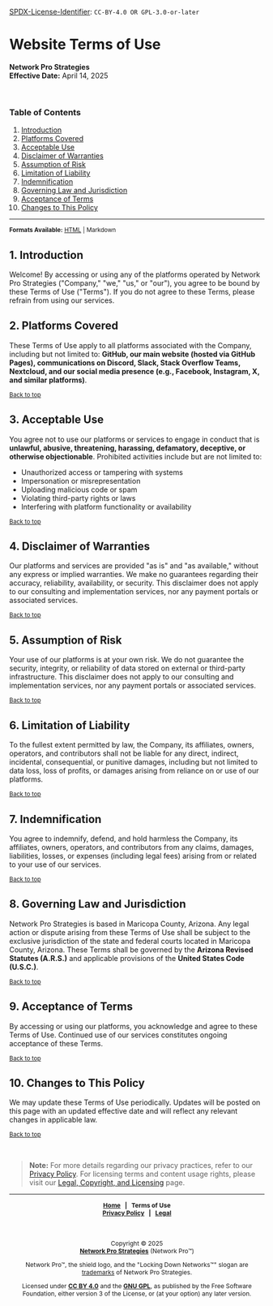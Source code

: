 <!-- =========================================================================
SPDX-License-Identifier: CC-BY-4.0 OR GPL-3.0-or-later
This file is part of Network Pro.
========================================================================== -->

<!--
Copyright © 2025 Network Pro Strategies (Network Pro)

---

I. Creative Commons Attribution 4.0 International

Network Pro (the "Licensed Material") is licensed under Creative Commons Attribution 4.0 International ("CC BY 4.0"). To view a copy of this license, visit https://creativecommons.org/licenses/by/4.0/.

Per the terms of the License, you are free to distribute, remix, adapt, and build upon the Licensed Material for any purpose, even commercially. You must give appropriate credit, provide a link to the License, and indicate if changes were made.

The Licensor offers the Licensed Material as-is and as-available, and makes no representations or warranties of any kind concerning the Licensed Material, whether express, implied, statutory, or other. This includes, without limitation, warranties of title, merchantability, fitness for a particular purpose, non-infringement, absence of latent or other defects, accuracy, or the presence or absence of errors, whether or not known or discoverable.

Permissions beyond the scope of this License—or instead of those permitted by this License—may be available as further defined within this document.

  SPDX Reference: https://spdx.org/licenses/CC-BY-4.0.html
  Canonical URL: https://creativecommons.org/licenses/by/4.0/

---

II. GNU General Public License

Network Pro is free software: you can redistribute it and/or modify it under the terms of the GNU General Public License ("GNU GPL") as published by the Free Software Foundation, either version 3 of the License, or (at your option) any later version.

This material is distributed in the hope that it will be useful, but WITHOUT ANY WARRANTY; without even the implied warranty of MERCHANTABILITY or
FITNESS FOR A PARTICULAR PURPOSE.

See the GNU General Public License for more details.

  SPDX Reference: https://spdx.org/licenses/GPL-3.0-or-later.html
  Canonical URL: https://www.gnu.org/licenses/gpl-3.0.html

---

Author: Scott Lopez
Email: <contact@neteng.pro>
Web: <https://bio.neteng.pro>
-->

[SPDX-License-Identifier](https://spdx.dev/learn/handling-license-info/):
`CC-BY-4.0 OR GPL-3.0-or-later`

<a name="top"></a>

# Website Terms of Use

**Network Pro Strategies**  
**Effective Date:** April 14, 2025

&nbsp;

<!-- markdownlint-disable MD001 -->

### Table of Contents

<!-- markdownlint-enable MD001 -->

1. [Introduction](#1-introduction)
2. [Platforms Covered](#2-platforms-covered)
3. [Acceptable Use](#3-acceptable-use)
4. [Disclaimer of Warranties](#4-disclaimer-of-warranties)
5. [Assumption of Risk](#5-assumption-of-risk)
6. [Limitation of Liability](#6-limitation-of-liability)
7. [Indemnification](#7-indemnification)
8. [Governing Law and Jurisdiction](#8-governing-law-and-jurisdiction)
9. [Acceptance of Terms](#9-acceptance-of-terms)
10. [Changes to This Policy](#10-changes-to-this-policy)

---

<sup>**Formats Available:** [HTML](terms-of-use.html) | Markdown</sup>

<section id="#1-introduction">

## 1. Introduction

Welcome! By accessing or using any of the platforms operated by Network Pro Strategies ("Company," "we," "us," or "our"), you agree to be bound by these Terms of Use ("Terms"). If you do not agree to these Terms, please refrain from using our services.

</section>

<section id="#2-platforms-covered">

## 2. Platforms Covered

These Terms of Use apply to all platforms associated with the Company, including but not limited to: **GitHub, our main website (hosted via GitHub Pages), communications on Discord, Slack, Stack Overflow Teams, Nextcloud, and our social media presence (e.g., Facebook, Instagram, X, and similar platforms)**.

<sub>[Back to top](#top)</sub>

</section>

<section id="#3-acceptable-use">

## 3. Acceptable Use

You agree not to use our platforms or services to engage in conduct that is **unlawful, abusive, threatening, harassing, defamatory, deceptive, or otherwise objectionable**. Prohibited activities include but are not limited to:

- Unauthorized access or tampering with systems
- Impersonation or misrepresentation
- Uploading malicious code or spam
- Violating third-party rights or laws
- Interfering with platform functionality or availability

<sub>[Back to top](#top)</sub>

</section>

<section id="#4-disclaimer-of-warranties">

## 4. Disclaimer of Warranties

Our platforms and services are provided "as is" and "as available," without any express or implied warranties. We make no guarantees regarding their accuracy, reliability, availability, or security. This disclaimer does not apply to our consulting and implementation services, nor any payment portals or associated services.

<sub>[Back to top](#top)</sub>

</section>

<section id="#5-assumption-of-risk">

## 5. Assumption of Risk

Your use of our platforms is at your own risk. We do not guarantee the security, integrity, or reliability of data stored on external or third-party infrastructure. This disclaimer does not apply to our consulting and implementation services, nor any payment portals or associated services.

<sub>[Back to top](#top)</sub>

</section>

<section id="#6-limitation-of-liability">

## 6. Limitation of Liability

To the fullest extent permitted by law, the Company, its affiliates, owners, operators, and contributors shall not be liable for any direct, indirect, incidental, consequential, or punitive damages, including but not limited to data loss, loss of profits, or damages arising from reliance on or use of our platforms.

<sub>[Back to top](#top)</sub>

</section>

<section id="#7-indemnification">

## 7. Indemnification

You agree to indemnify, defend, and hold harmless the Company, its affiliates, owners, operators, and contributors from any claims, damages, liabilities, losses, or expenses (including legal fees) arising from or related to your use of our services.

<sub>[Back to top](#top)</sub>

</section>

<section id="#8-governing-law-and-jurisdiction">

## 8. Governing Law and Jurisdiction

Network Pro Strategies is based in Maricopa County, Arizona. Any legal action or dispute arising from these Terms of Use shall be subject to the exclusive jurisdiction of the state and federal courts located in Maricopa County, Arizona. These Terms shall be governed by the **Arizona Revised Statutes (A.R.S.)** and applicable provisions of the **United States Code (U.S.C.)**.

<sub>[Back to top](#top)</sub>

</section>

<section id="#9-acceptance-of-terms">

## 9. Acceptance of Terms

By accessing or using our platforms, you acknowledge and agree to these Terms of Use. Continued use of our services constitutes ongoing acceptance of these Terms.

<sub>[Back to top](#top)</sub>

</section>

<section id="#10-changes-to-this-policy">

## 10. Changes to This Policy

We may update these Terms of Use periodically. Updates will be posted on this page with an updated effective date and will reflect any relevant changes in applicable law.

<sub>[Back to top](#top)</sub>

</section>

&nbsp;

<section id="moredetails">

> **Note:** For more details regarding our privacy practices, refer to our [Privacy Policy](https://github.com/netwk-pro/netwk-pro-legal/blob/master/PRIVACY.md). For licensing terms and content usage rights, please visit our [Legal, Copyright, and Licensing](https://netwk.pro/legal.html) page.

</section>

---

<div style="font-size: 12px; font-weight: bold; text-align: center;">

[Home](https://netwk.pro) &nbsp; | &nbsp; Terms of Use  
[Privacy Policy](https://github.com/netwk-pro/netwk-pro-legal/blob/master/PRIVACY.md) &nbsp; | &nbsp; [Legal](https://netwk.pro/legal.html)

</div>

&nbsp;

<div style="font-size: 12px; text-align: center;">

Copyright &copy; 2025  
**[Network Pro Strategies](https://netwk.pro/)** (Network Pro&trade;)

Network Pro&trade;, the shield logo, and the "Locking Down Networks&trade;" slogan are [trademarks](https://netwk.pro/legal.html#trademark) of Network Pro Strategies.

Licensed under **[CC BY 4.0](https://creativecommons.org/licenses/by/4.0/)** and the **[GNU GPL](https://spdx.org/licenses/GPL-3.0-or-later.html)**, as published by the Free Software Foundation, either version 3 of the License, or (at your option) any later version.

</div>
